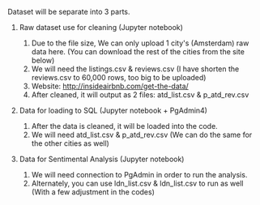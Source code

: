 Dataset will be separate into 3 parts.

1. Raw dataset use for cleaning (Jupyter notebook)
   1. Due to the file size, We can only upload 1 city's (Amsterdam) raw data here. (You can download the rest of the cities from the site below)
   2. We will need the listings.csv & reviews.csv (I have shorten the reviews.csv to 60,000 rows, too big to be uploaded)
   3. Website: http://insideairbnb.com/get-the-data/
   4. After cleaned, it will output as 2 files: atd_list.csv & p_atd_rev.csv
      
2. Data for loading to SQL (Jupyter notebook + PgAdmin4)
   1. After the data is cleaned, it will be loaded into the code.
   2. We will need atd_list.csv & p_atd_rev.csv (We can do the same for the other cities as well)
      
3. Data for Sentimental Analysis (Jupyter notebook)
   1. We will need connection to PgAdmin in order to run the analysis.
   2. Alternately, you can use ldn_list.csv & ldn_list.csv to run as well (With a few adjustment in the codes)
